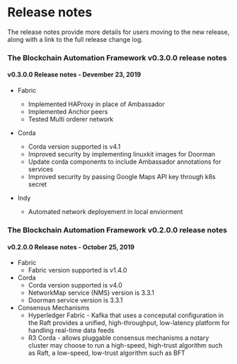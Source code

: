 # Release notes
The release notes provide more details for users moving to the new release, along
with a link to the full release change log.  

### The Blockchain Automation Framework v0.3.0.0 release notes
 #### v0.3.0.0 Release notes - Devember 23, 2019

 - Fabric
   - Implemented HAProxy in place of Ambassador
   - Implemented Anchor peers
   - Tested Multi orderer network

 - Corda
   - Corda version supported is v4.1
   - Improved security by implementing linuxkit images for Doorman
   - Update corda components to include Ambassador annotations for services
   - Improved security by passing Google Maps API key through k8s secret
 - Indy
   - Automated network deployement in local enviorment

### The Blockchain Automation Framework v0.2.0.0 release notes
 #### v0.2.0.0 Release notes - October 25, 2019

 - Fabric
   - Fabric version supported is v1.4.0
 - Corda
   - Corda version supported is v4.0
   - NetworkMap service (NMS) version is 3.3.1
   - Doorman service version is 3.3.1
 - Consensus Mechanisms
   - Hyperledger Fabric - Kafka that uses a conceputal configuration in the Raft provides a unified, high-throughput, low-latency platform for handling real-time data feeds
   - R3 Corda - allows pluggable consensus mechanisms a notary cluster may choose to run a high-speed, high-trust algorithm such as Raft, a low-speed, low-trust algorithm such as BFT

